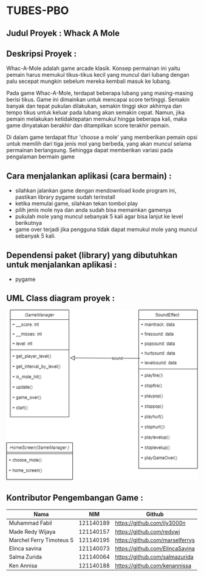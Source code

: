 # TUBES-PBO

## Judul Proyek : Whack A Mole

## Deskripsi Proyek :
Whac-A-Mole adalah game arcade klasik. Konsep permainan ini yaitu pemain harus memukul tikus-tikus kecil yang muncul dari lubang dengan palu secepat mungkin sebelum mereka kembali masuk ke lubang.

Pada game Whac-A-Mole, terdapat beberapa lubang yang masing-masing berisi tikus. Game ini dimainkan untuk mencapai score tertinggi. Semakin banyak dan tepat pukulan dilakukan, semakin tinggi skor akhirnya dan tempo tikus untuk keluar pada lubang akan semakin cepat. Namun, jika pemain melakukan ketidaktepatan memukul hingga beberapa kali, maka game dinyatakan berakhir dan ditampilkan score terakhir pemain.

Di dalam game terdapat fitur 'choose a mole' yang memberikan pemain opsi untuk memilih dari tiga jenis mol yang berbeda, yang akan muncul selama permainan berlangsung. Sehingga dapat memberikan variasi pada pengalaman bermain game


## Cara menjalankan aplikasi (cara bermain) :
- silahkan jalankan game dengan mendownload kode program ini, pastikan library pygame sudah terinstall
- ketika memulai game, silahkan tekan tombol play
- pilih jenis mole nya dan anda sudah bisa memainkan gamenya
- pukulah mole yang muncul sebanyak 5 kali agar bisa lanjut ke level berikutnya
- game over terjadi jika pengguna tidak dapat memukul mole yang muncul sebanyak 5 kali.

## Dependensi paket (library) yang dibutuhkan untuk menjalankan aplikasi :
- pygame


## UML Class diagram proyek :
![UML TUBES PBO.png]( https://github.com/marselferrys/TUBES-PBO/blob/main/UML%20TUBES%20PBO.png )

## Kontributor Pengembangan Game :

| Nama  | NIM   | Github  |
| ------ | ------ | ------ |
|  Muhammad Fabil | 121140189  | https://github.com/ily3000n |
| Made Redy Wijaya  | 121140157  | https://github.com/redywi  |
| Marchel Ferry Timoteus S | 121140195 | https://github.com/marselferrys |
|  Elinca savina | 121140073 | https://github.com/ElincaSavina |
| Salma Zurida | 121140064  | https://github.com/salmazurida  |
| Ken Annisa | 121140188  | https://github.com/kenannissa |
